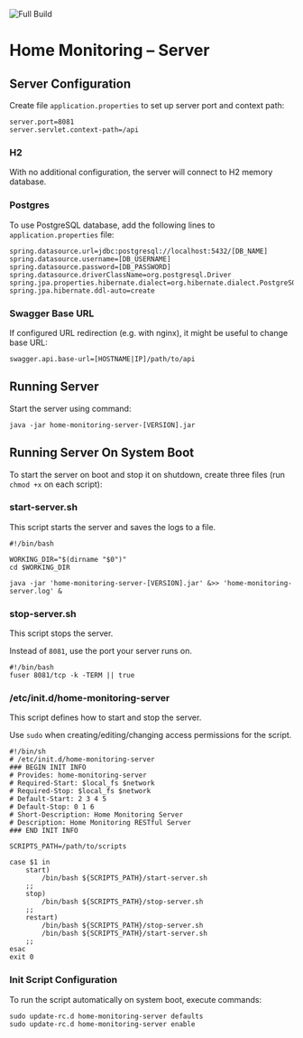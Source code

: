 ![Full Build](https://github.com/sczerwinski/home-monitoring-server/workflows/Full%20Build/badge.svg)

# Home Monitoring – Server

## Server Configuration

Create file `application.properties` to set up server port and context path:

```properties
server.port=8081
server.servlet.context-path=/api
```

### H2

With no additional configuration, the server will connect to H2 memory database.

### Postgres

To use PostgreSQL database, add the following lines to `application.properties` file:

```properties
spring.datasource.url=jdbc:postgresql://localhost:5432/[DB_NAME]
spring.datasource.username=[DB_USERNAME]
spring.datasource.password=[DB_PASSWORD]
spring.datasource.driverClassName=org.postgresql.Driver
spring.jpa.properties.hibernate.dialect=org.hibernate.dialect.PostgreSQLDialect
spring.jpa.hibernate.ddl-auto=create
```

### Swagger Base URL

If configured URL redirection (e.g. with nginx), it might be useful to change base URL:

```properties
swagger.api.base-url=[HOSTNAME|IP]/path/to/api
```

## Running Server

Start the server using command:

```shell script
java -jar home-monitoring-server-[VERSION].jar
```

## Running Server On System Boot

To start the server on boot and stop it on shutdown,
create three files (run `chmod +x` on each script):

### start-server.sh

This script starts the server and saves the logs to a file.

```shell script
#!/bin/bash

WORKING_DIR="$(dirname "$0")"
cd $WORKING_DIR

java -jar 'home-monitoring-server-[VERSION].jar' &>> 'home-monitoring-server.log' &
```

### stop-server.sh

This script stops the server.

Instead of `8081`, use the port your server runs on.

```shell script
#!/bin/bash
fuser 8081/tcp -k -TERM || true
```

### /etc/init.d/home-monitoring-server

This script defines how to start and stop the server.

Use `sudo` when creating/editing/changing access permissions for the script.

```shell script
#!/bin/sh
# /etc/init.d/home-monitoring-server
### BEGIN INIT INFO
# Provides: home-monitoring-server
# Required-Start: $local_fs $network
# Required-Stop: $local_fs $network
# Default-Start: 2 3 4 5
# Default-Stop: 0 1 6
# Short-Description: Home Monitoring Server
# Description: Home Monitoring RESTful Server
### END INIT INFO

SCRIPTS_PATH=/path/to/scripts

case $1 in
    start)
        /bin/bash ${SCRIPTS_PATH}/start-server.sh
    ;;
    stop)
        /bin/bash ${SCRIPTS_PATH}/stop-server.sh  
    ;;
    restart)
        /bin/bash ${SCRIPTS_PATH}/stop-server.sh
        /bin/bash ${SCRIPTS_PATH}/start-server.sh
    ;;
esac
exit 0
```

### Init Script Configuration

To run the script automatically on system boot, execute commands:

```shell script
sudo update-rc.d home-monitoring-server defaults
sudo update-rc.d home-monitoring-server enable
```
